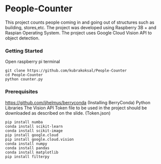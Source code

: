 # People-Counter
This project counts people coming in and going out of structures such as building, stores,etc. The project was developed using Raspberry 3B + and Raspian Operating System. The project uses Google Cloud Vision API to object detection. 

### Getting Started
Open raspberry pi terminal 
```
git clone https://github.com/kubrakoksal/People-Counter
cd People-Counter
python counter.py
```
### Prerequisites
https://github.com/jjhelmus/berryconda (Installing BerryConda)
Python Libraries
The Vision API Token file to be used in the project should be downloaded as described on the slide. (Token.json)
```
pip install numba
conda install scikit-learn
conda install scikit-image
pip install google.cloud
pip install google.cloud.vision
conda install numpy
conda install pandas
conda install matplotlib
pip install filterpy
```
